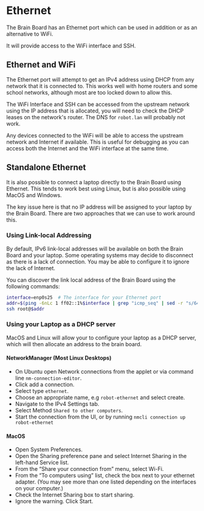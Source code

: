 # Ethernet

The Brain Board has an Ethernet port which can be used in addition or as an alternative to WiFi.

It will provide access to the WiFi interface and SSH.

## Ethernet and WiFi

The Ethernet port will attempt to get an IPv4 address using DHCP from any network that it is connected to. This works well with home routers and some school networks, although most are too locked down to allow this.

The WiFi Interface and SSH can be accessed from the upstream network using the IP address that is allocated, you will need to check the DHCP leases on the network's router. The DNS for `robot.lan` will probably not work.

Any devices connected to the WiFi will be able to access the upstream network and Internet if available. This is useful for debugging as you can access both the Internet and the WiFi interface at the same time.

## Standalone Ethernet

It is also possible to connect a laptop directly to the Brain Board using Ethernet. This tends to work best using Linux, but is also possible using MacOS and Windows.

The key issue here is that no IP address will be assigned to your laptop by the Brain Board. There are two approaches that we can use to work around this.

### Using Link-local Addressing

By default, IPv6 link-local addresses will be available on both the Brain Board and your laptop. Some operating systems may decide to disconnect as there is a lack of connection. You may be able to configure it to ignore the lack of Internet.

You can discover the link local address of the Brain Board using the following commands:

```bash
interface=enp0s25  # The interface for your Ethernet port
addr=$(ping -6nLc 1 ff02::1%$interface | grep "icmp_seq" | sed -r "s/64 bytes from //;s/: icmp_seq=(.)+"//)
ssh root@$addr
```

### Using your Laptop as a DHCP server

MacOS and Linux will allow your to configure your laptop as a DHCP server, which will then allocate an address to the brain board.

#### NetworkManager (Most Linux Desktops)

- On Ubuntu open Network connections from the applet or via command line `nm-connection-editor`.
- Click add a connection.
- Select type `ethernet`.
- Choose an appropriate name, e.g `robot-ethernet` and select create.
- Navigate to the IPv4 Settings tab.
- Select Method `Shared to other computers`.
- Start the connection from the UI, or by running `nmcli connection up robot-ethernet`

#### MacOS

- Open System Preferences.
- Open the Sharing preference pane and select Internet Sharing in the left-hand Service list.
- From the “Share your connection from” menu, select Wi-Fi.
- From the “To computers using” list, check the box next to your ethernet adapter. (You may see more than one listed depending on the interfaces on your computer.)
- Check the Internet Sharing box to start sharing.
- Ignore the warning. Click Start.